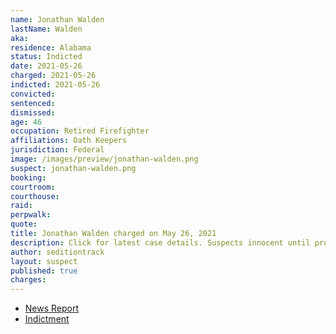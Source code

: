 ```yaml
---
name: Jonathan Walden
lastName: Walden
aka:
residence: Alabama
status: Indicted
date: 2021-05-26
charged: 2021-05-26
indicted: 2021-05-26
convicted: 
sentenced: 
dismissed: 
age: 46
occupation: Retired Firefighter
affiliations: Oath Keepers
jurisdiction: Federal
image: /images/preview/jonathan-walden.png
suspect: jonathan-walden.png
booking:
courtroom:
courthouse:
raid:
perpwalk:
quote:
title: Jonathan Walden charged on May 26, 2021
description: Click for latest case details. Suspects innocent until proven guilty.
author: seditiontrack
layout: suspect
published: true
charges:
---
```

- [News Report](https://www.thedailybeast.com/oath-keeper-jonathan-walden-brought-82-pound-german-shepherd-warrior-to-capitol-riots)
- [Indictment](https://www.justice.gov/usao-dc/press-release/file/1401076/download)
